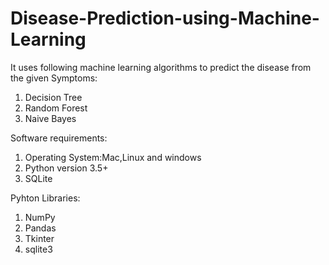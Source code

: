 # Disease-Prediction-using-Machine-Learning
It uses following machine learning algorithms to predict the disease from the given Symptoms:
1. Decision Tree
2. Random Forest
3. Naive Bayes

Software requirements:
1. Operating System:Mac,Linux and windows
2. Python version 3.5+
3. SQLite

Pyhton Libraries:
1. NumPy
2. Pandas
3. Tkinter
4. sqlite3
